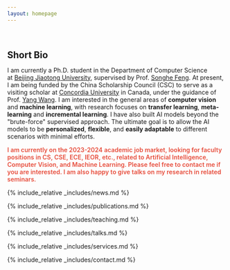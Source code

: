 ```yaml
---
layout: homepage
---
```


<h1 id="about-me"></h1>

<h2 style="margin: 60px 0px 10px;">Short Bio</h2>

I am currently a Ph.D. student in the Department of Computer Science at [Beijing Jiaotong University](https://bjtu.edu.cn), supervised by Prof. [Songhe Feng](http://faculty.bjtu.edu.cn/8407/). At present, I am being funded by the China Scholarship Council (CSC) to serve as a visiting scholar at [Concordia University](https://www.concordia.ca) in Canada, under the guidance of Prof. [Yang Wang](https://users.encs.concordia.ca/~wayang/). I am interested in the general areas of **computer vision** and **machine learning**, with research focuses on **transfer learning**, **meta-learning** and **incremental learning**. I have also built AI models beyond the "brute-force" supervised approach. The ultimate goal is to allow the AI models to be **personalized**, **flexible**, and **easily adaptable** to different scenarios with minimal efforts.

<strong style="color:#e74d3c; font-weight:600"><strong style="color:#e74d3c; font-weight:600">I am currently on the 2023-2024 academic job market, looking for faculty positions in CS, CSE, ECE, IEOR, etc., related to Artificial Intelligence, Computer Vision, and Machine Learning. Please feel free to contact me if you are interested. I am also happy to give talks on my research in related seminars.</strong></strong>

{% include_relative _includes/news.md %}

{% include_relative _includes/publications.md %}

{% include_relative _includes/teaching.md %}

{% include_relative _includes/talks.md %}

{% include_relative _includes/services.md %}

{% include_relative _includes/contact.md %}
